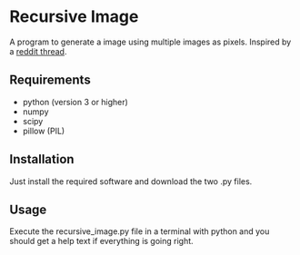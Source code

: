 # Recursive Image

A program to generate a image using multiple images as pixels. Inspired by a [reddit thread](https://www.reddit.com/r/xkcd/comments/ennw4u/the_xkcd_logo_made_out_of_the_comics/).

## Requirements

 - python (version 3 or higher)
 - numpy
 - scipy
 - pillow (PIL)

## Installation

 Just install the required software and download the two .py files.

## Usage

Execute the recursive_image.py file in a terminal with python and you should get a help text if everything is going right.